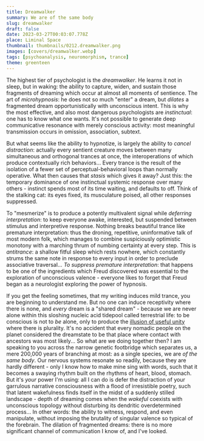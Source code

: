 ```yaml
---
title: Dreamwalker
summary: We are of the same body
slug: dreamwalker
draft: false
date: 2023-03-27T00:03:07.778Z
place: Liminal Space
thumbnail: thumbnails/0212.dreamwalker.png
images: [covers/dreamwalker.webp]
tags: [psychoanalysis, neuromorphism, trance]
theme: greenteen
---
```


The highest tier of psychologist is the *dreamwalker*. He learns it not in sleep, but in waking: the ability to capture, widen, and sustain those fragments of dreaming which occur at almost all moments of sentience. The art of *microhypnosis*: he does not so much "enter" a dream, but *dilates* a fragmented dream opportunistically with unconscious intent. This is why the most effective, and also most dangerous psychologists are *instinctual*: one has to know what one wants. It's not possible to generate deep communicative resonance with merely conscious activity: most meaningful transmission occurs in omission, association, subtext.

But what seems like the ability to hypnotize, is largely the ability to *cancel distraction*: actually every sentient creature moves between many simultaneous and orthogonal trances at once, the interoperations of which produce contextually rich behaviors... Every trance is the result of the isolation of a fewer set of perceptual-behavioral loops than normally operative. What then causes that *stasis* which gives it away? Just this: the temporary dominance of one instinctual systemic response over many others - instinct spends most of its time waiting, and defaults to off. Think of the stalking cat: its eyes fixed, its musculature poised, all other responses suppressed.

To "mesmerize" is to produce a potently multivalent signal while *deferring interpretation*: to keep everyone awake, interested, but suspended between stimulus and interpretive response. Nothing breaks beautiful trance like premature interpretation: thus the droning, repetitive, uninformative talk of most modern folk, which manages to combine suspiciously optimistic monotony with a marching thrum of numbing certainty at every step. This is *antitrance*: a shallow fitful sleep which rests nowhere, which constantly strums the same note in response to every input in order to preclude associative traversal... *To suppress premature interpretation*: that happens to be one of the ingredients which Freud discovered was essential to the exploration of unconscious valence - everyone likes to forget that Freud began as a neurologist exploring the power of hypnosis.

If you get the feeling sometimes, that my writing induces mild trance, you are beginning to understand me. But no one can induce receptivity where there is none, and *every* dream is a "shared dream" - because we are never alone within this sloshing nucleic acid tidepool called terrestrial life: to be conscious is not to *be* alone, only to produce the [illusion of useful unity][surjection] where there is plurality. It's no accident that every nomadic people on the planet considered the dreamstate to be that place where contact with ancestors was most likely... So what are we doing together then? I am speaking to you across the narrow genetic footbridge which separates us, a mere 200,000 years of branching at most: as a single species, we are *of the same body*. Our nervous systems resonate so readily, because they are hardly different - only I know how to make mine sing with words, such that it becomes a swaying rhythm built on the rhythms of heart, blood, stomach. But it's *your* power I'm using: all I can do is defer the distraction of your garrulous narrative consciousness with a flood of irresistible poetry, such that latent wakefulness finds itself in the midst of a suddenly stilled landscape - depth of dreaming comes when the *wakeful* coexists with unconscious topology without disturbing its dendritic overdetermined process... In other words: the ability to witness, respond, and even manipulate, without imposing the brutality of singular valence so typical of the forebrain. The dilation of fragmented dreams: there is no more significant channel of communication I know of, and I've looked.

[surjection]: /posts/surjection
